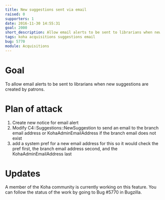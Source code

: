 ```yaml
---
title: New suggestions sent via email
raised: 0
supporters: 1
date: 2016-11-30 14:55:31
goal: 2000
short_description: Allow email alerts to be sent to librarians when new suggestions are created by patrons.
tags: koha acquisitions suggestions email
bug: 5770
module: Acquisitions
---
```


# Goal
To allow email alerts to be sent to librarians when new suggestions are created by patrons.

# Plan of attack
1. Create new notice for email alert
2. Modify C4::Suggestions::NewSuggestion to send an email to the branch email address or KohaAdminEmailAddress if the branch email does not exist
3. add a system pref for a new email address for this so it would check the pref first, the branch email address second, and the KohaAdminEmailAddress last

# Updates

A member of the Koha community is currently working on this feature. You can follow the status of the work by going to Bug #5770 in Bugzilla.
